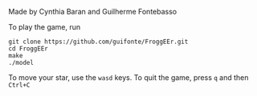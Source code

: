 Made by Cynthia Baran and Guilherme Fontebasso

To play the game, run

```
git clone https://github.com/guifonte/FroggEEr.git
cd FroggEEr
make
./model
```
To move your star, use the `wasd` keys.
To quit the game, press `q` and then `Ctrl+C`
